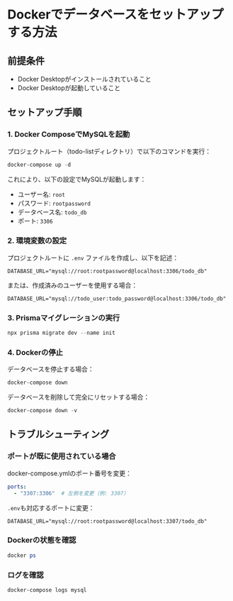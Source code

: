 # Dockerでデータベースをセットアップする方法

## 前提条件

- Docker Desktopがインストールされていること
- Docker Desktopが起動していること

## セットアップ手順

### 1. Docker ComposeでMySQLを起動

プロジェクトルート（todo-listディレクトリ）で以下のコマンドを実行：

```powershell
docker-compose up -d
```

これにより、以下の設定でMySQLが起動します：
- ユーザー名: `root`
- パスワード: `rootpassword`
- データベース名: `todo_db`
- ポート: `3306`

### 2. 環境変数の設定

プロジェクトルートに `.env` ファイルを作成し、以下を記述：

```env
DATABASE_URL="mysql://root:rootpassword@localhost:3306/todo_db"
```

または、作成済みのユーザーを使用する場合：

```env
DATABASE_URL="mysql://todo_user:todo_password@localhost:3306/todo_db"
```

### 3. Prismaマイグレーションの実行

```powershell
npx prisma migrate dev --name init
```

### 4. Dockerの停止

データベースを停止する場合：

```powershell
docker-compose down
```

データベースを削除して完全にリセットする場合：

```powershell
docker-compose down -v
```

## トラブルシューティング

### ポートが既に使用されている場合

docker-compose.ymlのポート番号を変更：

```yaml
ports:
  - "3307:3306"  # 左側を変更（例: 3307）
```

`.env`も対応するポートに変更：

```env
DATABASE_URL="mysql://root:rootpassword@localhost:3307/todo_db"
```

### Dockerの状態を確認

```powershell
docker ps
```

### ログを確認

```powershell
docker-compose logs mysql
```

